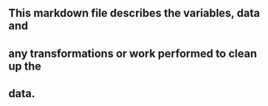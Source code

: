## This markdown file describes the variables, data and 
## any transformations or work performed to clean up the
## data.